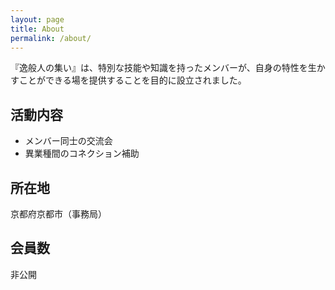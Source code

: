 ```yaml
---
layout: page
title: About
permalink: /about/
---
```


『逸般人の集い』は、特別な技能や知識を持ったメンバーが、自身の特性を生かすことができる場を提供することを目的に設立されました。

## 活動内容

- メンバー同士の交流会
- 異業種間のコネクション補助

## 所在地

京都府京都市（事務局）

## 会員数

非公開

